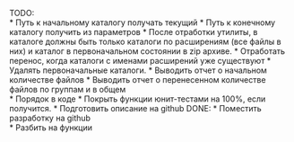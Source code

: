 
TODO:    
    * Путь к начальному каталогу получать текущий
    * Путь к конечному каталогу получить из параметров
    * После отработки утилиты, в каталоге должны быть только каталоги по расширениям (все файлы в них) и каталог в первоначальном состоянии в zip архиве.
    * Отработать перенос, когда каталоги с именами расширений уже существуют
    * Удалять первоначальные каталоги.
    * Выводить отчет о начальном количестве файлов
    * Выводить отчет о перенесенном количестве файлов по группам и в общем   
    * Порядок в коде
    * Покрыть функции юнит-тестами на 100%, если получится.
    * Подготовить описание на github
DONE:
    * Поместить разработку на github   
    * Разбить на функции